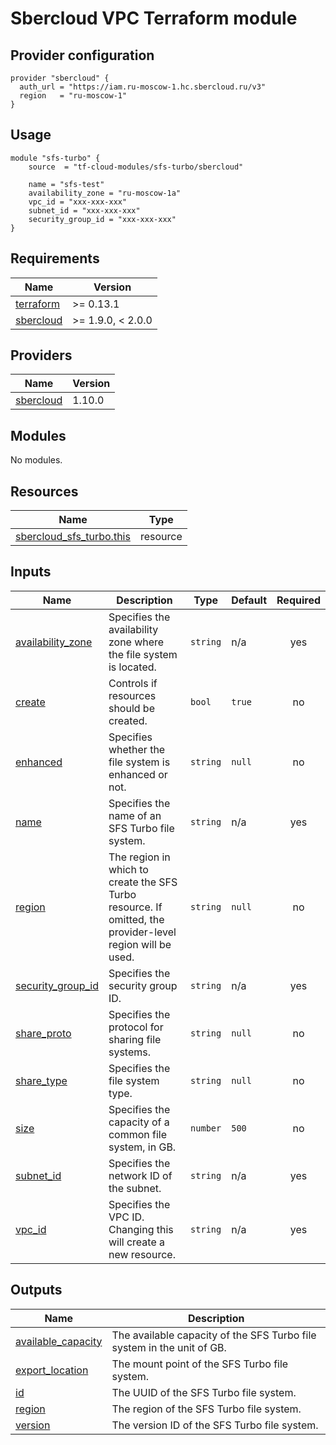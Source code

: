 # Sbercloud VPC Terraform module

## Provider configuration
```hcl
provider "sbercloud" {
  auth_url = "https://iam.ru-moscow-1.hc.sbercloud.ru/v3"
  region   = "ru-moscow-1"
}
```

## Usage
```hcl
module "sfs-turbo" {
    source  = "tf-cloud-modules/sfs-turbo/sbercloud"

    name = "sfs-test"
    availability_zone = "ru-moscow-1a"
    vpc_id = "xxx-xxx-xxx"
    subnet_id = "xxx-xxx-xxx"
    security_group_id = "xxx-xxx-xxx"
}
```
<!-- BEGIN_TF_DOCS -->
## Requirements

| Name | Version |
|------|---------|
| <a name="requirement_terraform"></a> [terraform](#requirement\_terraform) | >= 0.13.1 |
| <a name="requirement_sbercloud"></a> [sbercloud](#requirement\_sbercloud) | >= 1.9.0, < 2.0.0 |

## Providers

| Name | Version |
|------|---------|
| <a name="provider_sbercloud"></a> [sbercloud](#provider\_sbercloud) | 1.10.0 |

## Modules

No modules.

## Resources

| Name | Type |
|------|------|
| [sbercloud_sfs_turbo.this](https://registry.terraform.io/providers/sbercloud-terraform/sbercloud/latest/docs/resources/sfs_turbo) | resource |

## Inputs

| Name | Description | Type | Default | Required |
|------|-------------|------|---------|:--------:|
| <a name="input_availability_zone"></a> [availability\_zone](#input\_availability\_zone) | Specifies the availability zone where the file system is located. | `string` | n/a | yes |
| <a name="input_create"></a> [create](#input\_create) | Controls if resources should be created. | `bool` | `true` | no |
| <a name="input_enhanced"></a> [enhanced](#input\_enhanced) | Specifies whether the file system is enhanced or not. | `string` | `null` | no |
| <a name="input_name"></a> [name](#input\_name) | Specifies the name of an SFS Turbo file system. | `string` | n/a | yes |
| <a name="input_region"></a> [region](#input\_region) | The region in which to create the SFS Turbo resource. If omitted, the provider-level region will be used. | `string` | `null` | no |
| <a name="input_security_group_id"></a> [security\_group\_id](#input\_security\_group\_id) | Specifies the security group ID. | `string` | n/a | yes |
| <a name="input_share_proto"></a> [share\_proto](#input\_share\_proto) | Specifies the protocol for sharing file systems. | `string` | `null` | no |
| <a name="input_share_type"></a> [share\_type](#input\_share\_type) | Specifies the file system type. | `string` | `null` | no |
| <a name="input_size"></a> [size](#input\_size) | Specifies the capacity of a common file system, in GB. | `number` | `500` | no |
| <a name="input_subnet_id"></a> [subnet\_id](#input\_subnet\_id) | Specifies the network ID of the subnet. | `string` | n/a | yes |
| <a name="input_vpc_id"></a> [vpc\_id](#input\_vpc\_id) | Specifies the VPC ID. Changing this will create a new resource. | `string` | n/a | yes |

## Outputs

| Name | Description |
|------|-------------|
| <a name="output_available_capacity"></a> [available\_capacity](#output\_available\_capacity) | The available capacity of the SFS Turbo file system in the unit of GB. |
| <a name="output_export_location"></a> [export\_location](#output\_export\_location) | The mount point of the SFS Turbo file system. |
| <a name="output_id"></a> [id](#output\_id) | The UUID of the SFS Turbo file system. |
| <a name="output_region"></a> [region](#output\_region) | The region of the SFS Turbo file system. |
| <a name="output_version"></a> [version](#output\_version) | The version ID of the SFS Turbo file system. |
<!-- END_TF_DOCS -->